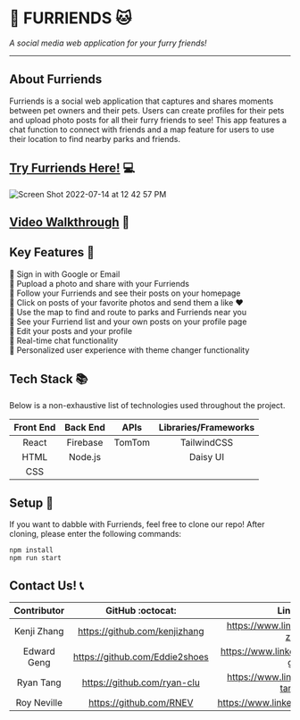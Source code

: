 # :dog: FURRIENDS :cat:
<em>A social media web application for your furry friends!</em>

---
## About Furriends
Furriends is a social web application that captures and shares moments between pet owners and their pets. Users can create profiles for their pets and upload photo posts for all their furry friends to see! This app features a chat function to connect with friends and a map feature for users to use their location to find nearby parks and friends.

## [Try Furriends Here!](https://furriends-32ebf.web.app) :computer:

![Screen Shot 2022-07-14 at 12 42 57 PM](https://user-images.githubusercontent.com/99780324/179034760-51d2dda8-5eb0-4afb-8aee-2d01e65b8d5d.png)

## [Video Walkthrough](https://www.youtube.com/watch?v=iLs-nqAp1XU&ab_channel=KenjiZhang) :movie_camera:


## Key Features :key:
:balloon: Sign in with Google or Email<br/>
:balloon: Pupload a photo and share with your Furriends<br/>
:balloon: Follow your Furriends and see their posts on your homepage<br/>
:balloon: Click on posts of your favorite photos and send them a like :heart:<br/>
:balloon: Use the map to find and route to parks and Furriends near you<br/>
:balloon: See your Furriend list and your own posts on your profile page<br/>
:balloon: Edit your posts and your profile<br/>
:balloon: Real-time chat functionality<br/>
:balloon: Personalized user experience with theme changer functionality<br/>

## Tech Stack :books:
Below is a non-exhaustive list of technologies used throughout the project.

Front End | Back End | APIs    | Libraries/Frameworks
:-------: | :------: | :-----: | :------------------: 
React     | Firebase | TomTom  | TailwindCSS
HTML      | Node.js  |         | Daisy UI
CSS       |          |         | 

## Setup :rocket:
If you want to dabble with Furriends, feel free to clone our repo! After cloning, please enter the following commands:
```
npm install
npm run start
```

## Contact Us! :telephone_receiver:

Contributor | GitHub :octocat: | LinkedIn :link: | Email :email:
:---: | :---: | :---: | :---: 
Kenji Zhang | https://github.com/kenjizhang | https://www.linkedin.com/in/kenji-zhang/ | kenjizhang.1@gmail.com
Edward Geng | https://github.com/Eddie2shoes | https://www.linkedin.com/in/edward-geng/ | egeng01@gmail.com
Ryan Tang | https://github.com/ryan-clu | https://www.linkedin.com/in/ryan-tang-clu/ | ryan.tang.clu@gmail.com
Roy Neville | https://github.com/RNEV | https://www.linkedin.com/in/royneville/ | RoyNeville20@gmail.com
